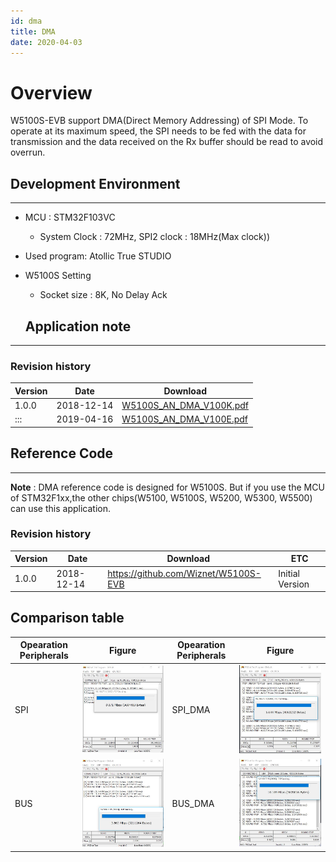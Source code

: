 ```yaml
---
id: dma
title: DMA
date: 2020-04-03
---
```



# Overview

W5100S-EVB support DMA(Direct Memory Addressing) of SPI Mode. To operate at its maximum speed, the SPI needs to be fed with the data for transmission and the data received on the Rx buffer should be read to avoid overrun.

## Development Environment

----
 - MCU : STM32F103VC 
   - System Clock : 72MHz,  SPI2 clock : 18MHz(Max clock))
 - Used program: Atollic True STUDIO 
 - W5100S Setting
   - Socket size : 8K, No Delay Ack 
   
   ## Application note

-----

### Revision history

| Version | Date       | Download                                                                           |
| ------- | ---------- | ---------------------------------------------------------------------------------- |
| 1.0.0   | 2018-12-14 | <a href=“/img/products/w5100s/w5100s_evb/w5100s_an_dma_v100k.pdf” target=“_blank”>W5100S\_AN\_DMA\_V100K.pdf</a> |
| :::     | 2019-04-16 | <a href=“/img/products/w5100s/application/w5100s_an_dma_v100e.pdf” target=“_blank”>W5100S\_AN\_DMA\_V100E.pdf</a>            |

## Reference Code

-----

**Note** : DMA reference code is designed for W5100S. But if you use the
MCU of STM32F1xx,the other chips(W5100, W5100S, W5200, W5300, W5500) can
use this application.

### Revision history

| Version | Date       | Download                                                                      | ETC             |
| ------- | ---------- | ----------------------------------------------------------------------------- | --------------- |
| 1.0.0   | 2018-12-14 | <a href=“https://github.com/Wiznet/W5100S-EVB” target=“_blank”>https://github.com/Wiznet/W5100S-EVB</a> | Initial Version |

## Comparison table

| Opearation Peripherals | Figure                                                  | Opearation Peripherals | Figure                                                    |
| ---------------------- | ------------------------------------------------------- | ---------------------- | --------------------------------------------------------- |
| SPI                    | ![](/img/products/w5100s/w5100s_evb/spi_0.8mhz_8k_nd_2.jpg) | SPI\_DMA               | ![](/img/products/w5100s/w5100s_evb/spi_dma_6.4mhz_8k_nd.jpg) |
| BUS                    | ![](/img/products/w5100s/w5100s_evb/bus_3.7mhz_8k_nd.jpg)   | BUS\_DMA               | ![](/img/products/w5100s/w5100s_evb/bus_dma_9.6mhz_8k_nd.jpg) |
